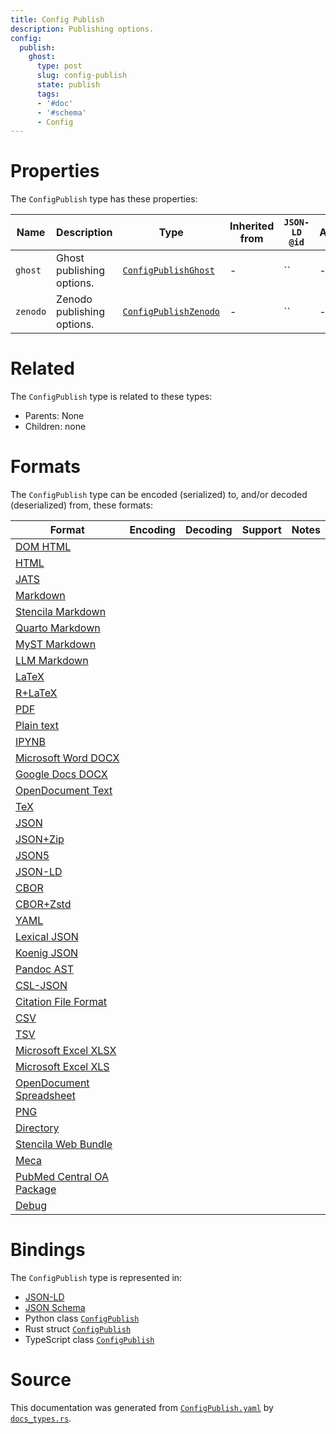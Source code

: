 ```yaml
---
title: Config Publish
description: Publishing options.
config:
  publish:
    ghost:
      type: post
      slug: config-publish
      state: publish
      tags:
      - '#doc'
      - '#schema'
      - Config
---
```


# Properties

The `ConfigPublish` type has these properties:

| Name     | Description                | Type                                                                                           | Inherited from | `JSON-LD @id` | Aliases |
| -------- | -------------------------- | ---------------------------------------------------------------------------------------------- | -------------- | ------------- | ------- |
| `ghost`  | Ghost publishing options.  | [`ConfigPublishGhost`](https://stencila.ghost.io/docs/reference/schema/config-publish-ghost)   | -              | ``            | -       |
| `zenodo` | Zenodo publishing options. | [`ConfigPublishZenodo`](https://stencila.ghost.io/docs/reference/schema/config-publish-zenodo) | -              | ``            | -       |

# Related

The `ConfigPublish` type is related to these types:

- Parents: None
- Children: none

# Formats

The `ConfigPublish` type can be encoded (serialized) to, and/or decoded (deserialized) from, these formats:

| Format                                                                              | Encoding | Decoding | Support | Notes |
| ----------------------------------------------------------------------------------- | -------- | -------- | ------- | ----- |
| [DOM HTML](https://stencila.ghost.io/docs/reference/formats/dom.html)               |          |          |         |
| [HTML](https://stencila.ghost.io/docs/reference/formats/html)                       |          |          |         |
| [JATS](https://stencila.ghost.io/docs/reference/formats/jats)                       |          |          |         |
| [Markdown](https://stencila.ghost.io/docs/reference/formats/md)                     |          |          |         |
| [Stencila Markdown](https://stencila.ghost.io/docs/reference/formats/smd)           |          |          |         |
| [Quarto Markdown](https://stencila.ghost.io/docs/reference/formats/qmd)             |          |          |         |
| [MyST Markdown](https://stencila.ghost.io/docs/reference/formats/myst)              |          |          |         |
| [LLM Markdown](https://stencila.ghost.io/docs/reference/formats/llmd)               |          |          |         |
| [LaTeX](https://stencila.ghost.io/docs/reference/formats/latex)                     |          |          |         |
| [R+LaTeX](https://stencila.ghost.io/docs/reference/formats/rnw)                     |          |          |         |
| [PDF](https://stencila.ghost.io/docs/reference/formats/pdf)                         |          |          |         |
| [Plain text](https://stencila.ghost.io/docs/reference/formats/text)                 |          |          |         |
| [IPYNB](https://stencila.ghost.io/docs/reference/formats/ipynb)                     |          |          |         |
| [Microsoft Word DOCX](https://stencila.ghost.io/docs/reference/formats/docx)        |          |          |         |
| [Google Docs DOCX](https://stencila.ghost.io/docs/reference/formats/gdocx)          |          |          |         |
| [OpenDocument Text](https://stencila.ghost.io/docs/reference/formats/odt)           |          |          |         |
| [TeX](https://stencila.ghost.io/docs/reference/formats/tex)                         |          |          |         |
| [JSON](https://stencila.ghost.io/docs/reference/formats/json)                       |          |          |         |
| [JSON+Zip](https://stencila.ghost.io/docs/reference/formats/json.zip)               |          |          |         |
| [JSON5](https://stencila.ghost.io/docs/reference/formats/json5)                     |          |          |         |
| [JSON-LD](https://stencila.ghost.io/docs/reference/formats/jsonld)                  |          |          |         |
| [CBOR](https://stencila.ghost.io/docs/reference/formats/cbor)                       |          |          |         |
| [CBOR+Zstd](https://stencila.ghost.io/docs/reference/formats/cbor.zstd)             |          |          |         |
| [YAML](https://stencila.ghost.io/docs/reference/formats/yaml)                       |          |          |         |
| [Lexical JSON](https://stencila.ghost.io/docs/reference/formats/lexical)            |          |          |         |
| [Koenig JSON](https://stencila.ghost.io/docs/reference/formats/koenig)              |          |          |         |
| [Pandoc AST](https://stencila.ghost.io/docs/reference/formats/pandoc)               |          |          |         |
| [CSL-JSON](https://stencila.ghost.io/docs/reference/formats/csl)                    |          |          |         |
| [Citation File Format](https://stencila.ghost.io/docs/reference/formats/cff)        |          |          |         |
| [CSV](https://stencila.ghost.io/docs/reference/formats/csv)                         |          |          |         |
| [TSV](https://stencila.ghost.io/docs/reference/formats/tsv)                         |          |          |         |
| [Microsoft Excel XLSX](https://stencila.ghost.io/docs/reference/formats/xlsx)       |          |          |         |
| [Microsoft Excel XLS](https://stencila.ghost.io/docs/reference/formats/xls)         |          |          |         |
| [OpenDocument Spreadsheet](https://stencila.ghost.io/docs/reference/formats/ods)    |          |          |         |
| [PNG](https://stencila.ghost.io/docs/reference/formats/png)                         |          |          |         |
| [Directory](https://stencila.ghost.io/docs/reference/formats/directory)             |          |          |         |
| [Stencila Web Bundle](https://stencila.ghost.io/docs/reference/formats/swb)         |          |          |         |
| [Meca](https://stencila.ghost.io/docs/reference/formats/meca)                       |          |          |         |
| [PubMed Central OA Package](https://stencila.ghost.io/docs/reference/formats/pmcoa) |          |          |         |
| [Debug](https://stencila.ghost.io/docs/reference/formats/debug)                     |          |          |         |

# Bindings

The `ConfigPublish` type is represented in:

- [JSON-LD](https://stencila.org/ConfigPublish.jsonld)
- [JSON Schema](https://stencila.org/ConfigPublish.schema.json)
- Python class [`ConfigPublish`](https://github.com/stencila/stencila/blob/main/python/python/stencila/types/config_publish.py)
- Rust struct [`ConfigPublish`](https://github.com/stencila/stencila/blob/main/rust/schema/src/types/config_publish.rs)
- TypeScript class [`ConfigPublish`](https://github.com/stencila/stencila/blob/main/ts/src/types/ConfigPublish.ts)

# Source

This documentation was generated from [`ConfigPublish.yaml`](https://github.com/stencila/stencila/blob/main/schema/ConfigPublish.yaml) by [`docs_types.rs`](https://github.com/stencila/stencila/blob/main/rust/schema-gen/src/docs_types.rs).
